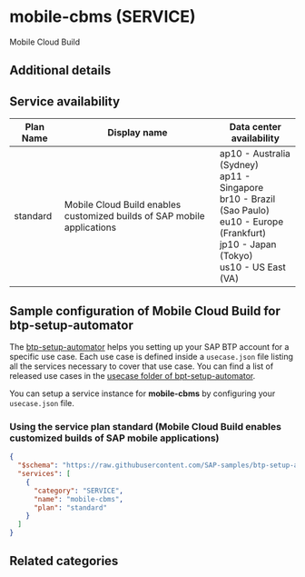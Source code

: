 # mobile-cbms (SERVICE)

Mobile Cloud Build

## Additional details


## Service availability

| Plan Name | Display name | Data center availability  |
|------|----------------|---------------------------|
|  standard  |  Mobile Cloud Build enables customized builds of SAP mobile applications  | ap10 - Australia (Sydney)<br> ap11 - Singapore<br> br10 - Brazil (Sao Paulo)<br> eu10 - Europe (Frankfurt)<br> jp10 - Japan (Tokyo)<br> us10 - US East (VA)  |

## Sample configuration of **Mobile Cloud Build** for btp-setup-automator

The [btp-setup-automator](https://github.com/SAP-samples/btp-setup-automator) helps you setting up your SAP BTP account for a specific use case. Each use case is defined inside a `usecase.json` file listing all the services necessary to cover that use case. You can find a list of released use cases in the [usecase folder of bpt-setup-automator](https://github.com/SAP-samples/btp-setup-automator/tree/main/usecases).

You can setup a service instance for **mobile-cbms** by configuring your `usecase.json` file.

### Using the service plan **standard** (Mobile Cloud Build enables customized builds of SAP mobile applications)

```json
{
  "$schema": "https://raw.githubusercontent.com/SAP-samples/btp-setup-automator/main/libs/btpsa-usecase.json",
  "services": [
    {
      "category": "SERVICE",
      "name": "mobile-cbms",
      "plan": "standard"
    }
  ]
}
```

## Related categories
